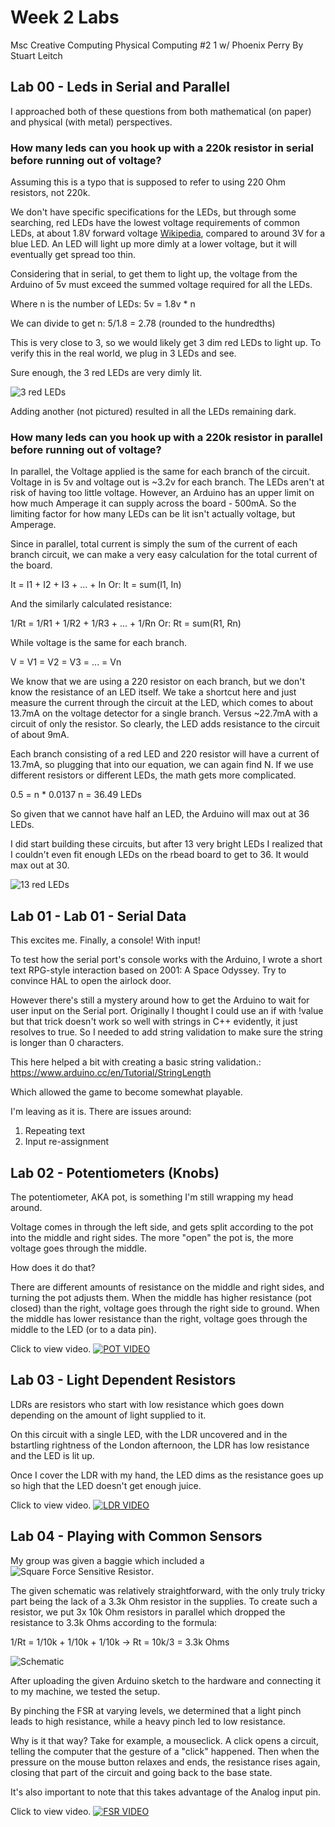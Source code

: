 # Week 2 Labs 
Msc Creative Computing
Physical Computing #2 1 w/ Phoenix Perry
By Stuart Leitch

## Lab 00 - Leds in Serial and Parallel

I approached both of these questions from both mathematical (on paper) and physical (with metal) perspectives.

### How many leds can you hook up with a 220k resistor in serial before running out of voltage?

Assuming this is a typo that is supposed to refer to using 220 Ohm resistors, not 220k.

We don't have specific specifications for the LEDs, but through some searching, red LEDs have the lowest voltage requirements of common LEDs, at about 1.8V forward voltage [Wikipedia](https://en.wikipedia.org/wiki/LED_circuit), compared to around 3V for a blue LED. An LED will light up more dimly at a lower voltage, but it will eventually get spread too thin. 

Considering that in serial, to get them to light up, the voltage from the Arduino of 5v must exceed the summed voltage required for all the LEDs.

Where n is the number of LEDs:
5v = 1.8v * n 

We can divide to get n:
5/1.8 = 2.78 (rounded to the hundredths)

This is very close to 3, so we would likely get 3 dim red LEDs to light up. To verify this in the real world, we plug in 3 LEDs and see.

Sure enough, the 3 red LEDs are very dimly lit. 

![3 red LEDs](https://github.com/Toruitas/pcomp-wk2/blob/master/3redleds.JPG)

Adding another (not pictured) resulted in all the LEDs remaining dark.


### How many leds can you hook up with a 220k resistor in parallel before running out of voltage?

In parallel, the Voltage applied is the same for each branch of the circuit. Voltage in is 5v and voltage out is ~3.2v for each branch. The LEDs aren't at risk of having too little voltage. However, an Arduino has an upper limit on how much Amperage it can supply across the board - 500mA. So the limiting factor for how many LEDs can be lit isn't actually voltage, but Amperage.

Since in parallel, total current is simply the sum of the current of each branch circuit, we can make a very easy calculation for the total current of the board.

It = I1 + I2 + I3 + ... + In
Or: It = sum(I1, In)

And the similarly calculated resistance:

1/Rt = 1/R1 + 1/R2 + 1/R3 + ... + 1/Rn
Or: Rt = sum(R1, Rn)

While voltage is the same for each branch.

V = V1 = V2 = V3 = ... = Vn

We know that we are using a 220 resistor on each branch, but we don't know the resistance of an LED itself. We take a shortcut here and just measure the current through the circuit at the LED, which comes to about 13.7mA on the voltage detector for a single branch. Versus ~22.7mA with a circuit of only the resistor. So clearly, the LED adds resistance to the circuit of about 9mA.

Each branch consisting of a red LED and 220 resistor will have a current of 13.7mA, so plugging that into our equation, we can again find N. If we use different resistors or different LEDs, the math gets more complicated.

0.5 = n * 0.0137
n = 36.49 LEDs

So given that we cannot have half an LED, the Arduino will max out at 36 LEDs.

I did start building these circuits, but after 13 very bright LEDs I realized that I couldn't even fit enough LEDs on the rbead board to get to 36. It would max out at 30.

![13 red LEDs](https://github.com/Toruitas/pcomp-wk2/blob/master/13redleds.JPG)

## Lab 01 - Lab 01 - Serial Data

This excites me. Finally, a console! With input!

To test how the serial port's console works with the Arduino, I wrote a short text RPG-style interaction based on 2001: A Space Odyssey. Try to convince HAL to open the airlock door.

However there's still a mystery around how to get the Arduino to wait for user input on the Serial port. Originally I thought I could use an if with !value but that trick doesn't work so well with strings in C++ evidently, it just resolves to true. So I needed to add string validation to make sure the string is longer than 0 characters.

This here helped a bit with creating a basic string validation.: https://www.arduino.cc/en/Tutorial/StringLength

Which allowed the game to become somewhat playable. 

I'm leaving as it is. There are issues around:
1) Repeating text
2) Input re-assignment

## Lab 02 - Potentiometers (Knobs)

The potentiometer, AKA pot, is something I'm still wrapping my head around.

Voltage comes in through the left side, and gets split according to the pot into the middle and right sides. The more "open" the pot is, the more voltage goes through the middle. 

How does it do that? 

There are different amounts of resistance on the middle and right sides, and turning the pot adjusts them. When the middle has higher resistance (pot closed) than the right, voltage goes through the right side to ground. When the middle has lower resistance than the right, voltage goes through the middle to the LED (or to a data pin).

Click to view video.
[![POT VIDEO](https://i9.ytimg.com/vi/ntq5NYOJ80w/mqdefault.jpg?time=1571225821394&sqp=COSAnO0F&rs=AOn4CLCm6OO1u3y4EQ2oLSHon08NQmXibA)](https://youtu.be/ntq5NYOJ80w "POT VIDEO")

## Lab 03 - Light Dependent Resistors

LDRs are resistors who start with low resistance which goes down depending on the amount of light supplied to it.

On this circuit with a single LED, with the LDR uncovered and in the bstartling rightness of the London afternoon, the LDR has low resistance and the LED is lit up. 

Once I cover the LDR with my hand, the LED dims as the resistance goes up so high that the LED doesn't get enough juice.

Click to view video.
[![LDR VIDEO](https://i9.ytimg.com/vi/sQP9ijFro-E/mqdefault.jpg?time=1571226578300&sqp=CLyFnO0F&rs=AOn4CLAV-wMnqJomGorDPHz9EFnrynsDHw)](https://youtu.be/sQP9ijFro-E "LDR VIDEO")

## Lab 04 - Playing with Common Sensors

My group was given a baggie which included a ![Square Force Sensitive Resistor](https://learn.sparkfun.com/tutorials/force-sensitive-resistor-hookup-guide/all). 

The given schematic was relatively straightforward, with the only truly tricky part being the lack of a 3.3k Ohm resistor in the supplies. To create such a resistor, we put 3x 10k Ohm resistors in parallel which dropped the resistance to 3.3k Ohms according to the formula: 

1/Rt = 1/10k + 1/10k + 1/10k
-> Rt = 10k/3 = 3.3k Ohms

![Schematic](https://cdn.sparkfun.com/r/600-600/assets/learn_tutorials/5/1/0/fritzing_example_bb_2.png)

After uploading the given Arduino sketch to the hardware and connecting it to my machine, we tested the setup.

By pinching the FSR at varying levels, we determined that a light pinch leads to high resistance, while a heavy pinch led to low resistance. 

Why is it that way? Take for example, a mouseclick. A click opens a circuit, telling the computer that the gesture of a "click" happened. Then when the pressure on the mouse button relaxes and ends, the resistance rises again, closing that part of the circuit and going back to the base state.

It's also important to note that this takes advantage of the Analog input pin.

Click to view video.
[![FSR VIDEO](https://github.com/Toruitas/pcomp-wk2/blob/master/fsr.JPG)](https://youtu.be/jNmjA7At94k "FSR VIDEO")